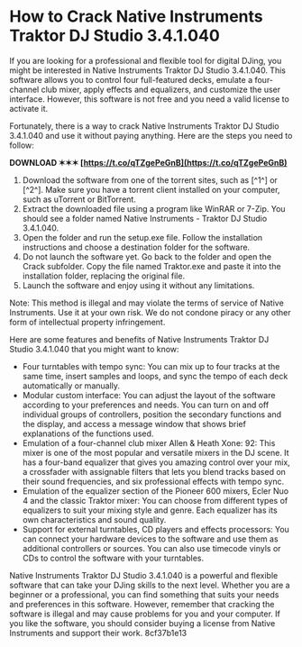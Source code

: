 
 
# How to Crack Native Instruments Traktor DJ Studio 3.4.1.040
 
If you are looking for a professional and flexible tool for digital DJing, you might be interested in Native Instruments Traktor DJ Studio 3.4.1.040. This software allows you to control four full-featured decks, emulate a four-channel club mixer, apply effects and equalizers, and customize the user interface. However, this software is not free and you need a valid license to activate it.
 
Fortunately, there is a way to crack Native Instruments Traktor DJ Studio 3.4.1.040 and use it without paying anything. Here are the steps you need to follow:
 
**DOWNLOAD ✶✶✶ [https://t.co/qTZgePeGnB](https://t.co/qTZgePeGnB)**


 
1. Download the software from one of the torrent sites, such as [^1^] or [^2^]. Make sure you have a torrent client installed on your computer, such as uTorrent or BitTorrent.
2. Extract the downloaded file using a program like WinRAR or 7-Zip. You should see a folder named Native Instruments - Traktor DJ Studio 3.4.1.040.
3. Open the folder and run the setup.exe file. Follow the installation instructions and choose a destination folder for the software.
4. Do not launch the software yet. Go back to the folder and open the Crack subfolder. Copy the file named Traktor.exe and paste it into the installation folder, replacing the original file.
5. Launch the software and enjoy using it without any limitations.

Note: This method is illegal and may violate the terms of service of Native Instruments. Use it at your own risk. We do not condone piracy or any other form of intellectual property infringement.

Here are some features and benefits of Native Instruments Traktor DJ Studio 3.4.1.040 that you might want to know:

- Four turntables with tempo sync: You can mix up to four tracks at the same time, insert samples and loops, and sync the tempo of each deck automatically or manually.
- Modular custom interface: You can adjust the layout of the software according to your preferences and needs. You can turn on and off individual groups of controllers, position the secondary functions and the display, and access a message window that shows brief explanations of the functions used.
- Emulation of a four-channel club mixer Allen & Heath Xone: 92: This mixer is one of the most popular and versatile mixers in the DJ scene. It has a four-band equalizer that gives you amazing control over your mix, a crossfader with assignable filters that lets you blend tracks based on their sound frequencies, and six professional effects with tempo sync.
- Emulation of the equalizer section of the Pioneer 600 mixers, Ecler Nuo 4 and the classic Traktor mixer: You can choose from different types of equalizers to suit your mixing style and genre. Each equalizer has its own characteristics and sound quality.
- Support for external turntables, CD players and effects processors: You can connect your hardware devices to the software and use them as additional controllers or sources. You can also use timecode vinyls or CDs to control the software with your turntables.

Native Instruments Traktor DJ Studio 3.4.1.040 is a powerful and flexible software that can take your DJing skills to the next level. Whether you are a beginner or a professional, you can find something that suits your needs and preferences in this software. However, remember that cracking the software is illegal and may cause problems for you and your computer. If you like the software, you should consider buying a license from Native Instruments and support their work.
 8cf37b1e13
 
